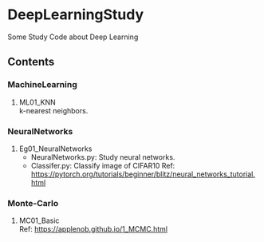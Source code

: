 # DeepLearningStudy
Some Study Code about Deep Learning

## Contents
### MachineLearning
1. ML01_KNN \
    k-nearest neighbors.

### NeuralNetworks
1. Eg01_NeuralNetworks
    - NeuralNetworks.py: Study neural networks.
    - Classifer.py: Classify image of CIFAR10
    Ref: https://pytorch.org/tutorials/beginner/blitz/neural_networks_tutorial.html


### Monte-Carlo
1. MC01_Basic   \
    Ref: https://applenob.github.io/1_MCMC.html

